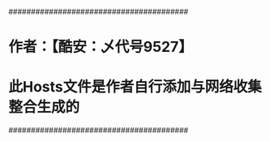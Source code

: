 ########################################
# 作者：【酷安：乄代号9527】
# 此Hosts文件是作者自行添加与网络收集整合生成的
########################################
